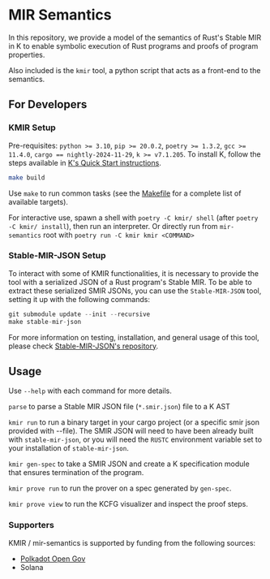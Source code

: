 # MIR Semantics

In this repository, we provide a model of the semantics of Rust's Stable MIR in K to enable symbolic execution of Rust programs and proofs of program properties.

Also included is the `kmir` tool, a python script that acts as a front-end to the semantics.


## For Developers

### KMIR Setup

Pre-requisites: `python >= 3.10`, `pip >= 20.0.2`, `poetry >= 1.3.2`, `gcc >= 11.4.0`, `cargo == nightly-2024-11-29`, `k >= v7.1.205`. To install K, follow the steps available in [K's Quick Start instructions](https://github.com/runtimeverification/k?tab=readme-ov-file#quick-start). 

```bash
make build
```

Use `make` to run common tasks (see the [Makefile](Makefile) for a complete list of available targets).

For interactive use, spawn a shell with `poetry -C kmir/ shell` (after `poetry -C kmir/ install`), then run an interpreter. Or directly run from `mir-semantics` root with `poetry run -C kmir kmir <COMMAND>`

### Stable-MIR-JSON Setup

To interact with some of KMIR functionalities, it is necessary to provide the tool with a serialized JSON of a Rust program's Stable MIR. To be able to extract these serialized SMIR JSONs, you can use the `Stable-MIR-JSON` tool, setting it up with the following commands:

```Rust
git submodule update --init --recursive
make stable-mir-json
```

For more information on testing, installation, and general usage of this tool, please check [Stable-MIR-JSON's repository](https://github.com/runtimeverification/stable-mir-json/).

## Usage

Use `--help` with each command for more details.

`parse` to parse a Stable MIR JSON file (`*.smir.json`) file to a K AST

`kmir run` to run a binary target in your cargo project (or a specific smir json provided with --file). The SMIR JSON will need to have been already built with `stable-mir-json`, or you will need the `RUSTC` environment variable set to your installation of `stable-mir-json`.

`kmir gen-spec` to take a SMIR JSON and create a K specification module that ensures termination of the program.

`kmir prove run` to run the prover on a spec generated by `gen-spec`.

`kmir prove view` to run the KCFG visualizer and inspect the proof steps.

### Supporters

KMIR / mir-semantics is supported by funding from the following sources:
- [Polkadot Open Gov](https://polkadot.subsquare.io/referenda/749)
- Solana
